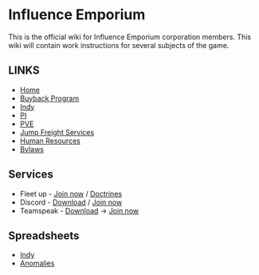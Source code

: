 # Influence Emporium
This is the official wiki for Influence Emporium corporation members.
This wiki will contain work instructions for several subjects of the game.

## LINKS
* [Home](README.md)
* [Buyback Program](Buyback/Buyback.md)
* [Indy](Indy.md)
* [PI](PI.md)
* [PVE](PVE.md)
* [Jump Freight Services](JumpFreight.md)
* [Human Resources](HumanResources.md)
* [Bylaws](Bylaws.md)

## Services
* Fleet up - [Join now](http://fleet-up.com/Group/Join/121BD84BC507BE535ADA71E8EAFA6D88) / [Doctrines](http://fleet-up.com/Doctrine/Index/49960)
* Discord - [Download](http://discordapp.com/) / [Join now](http://discord.gg/83Khnxq)
* Teamspeak - [Download](http://www.teamspeak3.com) -> [Join now](https://drive.google.com/file/d/1MQ6tiW4vZjxbDHg1b9F_sxGrByTSC0nb/view)


## Spreadsheets
* [Indy](https://docs.google.com/spreadsheets/d/1I0Z58BMLIC8ZGQpHkGVBMqdQeMIUXuDeAh0DBeeGNMY/edit#gid=13406690)
* [Anomalies](https://docs.google.com/spreadsheets/d/1rv6fjyzQETQr7ImTrDPX-vCvUHph4A6CZrm_jYCT3XE/edit#gid=961307565)
